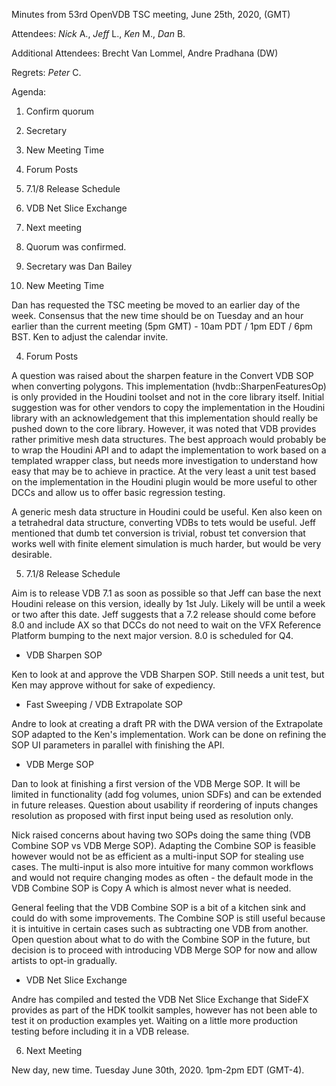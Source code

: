 Minutes from 53rd OpenVDB TSC meeting, June 25th, 2020, (GMT)

Attendees: *Nick* A., *Jeff* L., *Ken* M., *Dan* B.

Additional Attendees: Brecht Van Lommel, Andre Pradhana (DW)

Regrets: *Peter* C.

Agenda:

1) Confirm quorum
2) Secretary
3) New Meeting Time
4) Forum Posts
5) 7.1/8 Release Schedule
6) VDB Net Slice Exchange
7) Next meeting


1) Quorum was confirmed.

2) Secretary was Dan Bailey

3) New Meeting Time

Dan has requested the TSC meeting be moved to an earlier day of the week.
Consensus that the new time should be on Tuesday and an hour earlier than the
current meeting (5pm GMT) - 10am PDT / 1pm EDT / 6pm BST. Ken to adjust the
calendar invite.

4) Forum Posts

A question was raised about the sharpen feature in the Convert VDB SOP when
converting polygons. This implementation (hvdb::SharpenFeaturesOp) is only
provided in the Houdini toolset and not in the core library itself. Initial
suggestion was for other vendors to copy the implementation in the Houdini
library with an acknowledgement that this implementation should really be pushed
down to the core library. However, it was noted that VDB provides rather
primitive mesh data structures. The best approach would probably be to wrap the
Houdini API and to adapt the implementation to work based on a templated wrapper
class, but needs more investigation to understand how easy that may be to
achieve in practice. At the very least a unit test based on the implementation
in the Houdini plugin would be more useful to other DCCs and allow us to offer
basic regression testing.

A generic mesh data structure in Houdini could be useful. Ken also keen on a
tetrahedral data structure, converting VDBs to tets would be useful. Jeff
mentioned that dumb tet conversion is trivial, robust tet conversion that works
well with finite element simulation is much harder, but would be very desirable.

5) 7.1/8 Release Schedule

Aim is to release VDB 7.1 as soon as possible so that Jeff can base the next
Houdini release on this version, ideally by 1st July. Likely will be until a
week or two after this date. Jeff suggests that a 7.2 release should come before
8.0 and include AX so that DCCs do not need to wait on the VFX Reference
Platform bumping to the next major version. 8.0 is scheduled for Q4.

* VDB Sharpen SOP

Ken to look at and approve the VDB Sharpen SOP. Still needs a unit test, but Ken
may approve without for sake of expediency.

* Fast Sweeping / VDB Extrapolate SOP

Andre to look at creating a draft PR with the DWA version of the Extrapolate SOP
adapted to the Ken's implementation. Work can be done on refining the SOP UI
parameters in parallel with finishing the API.

* VDB Merge SOP

Dan to look at finishing a first version of the VDB Merge SOP. It will be
limited in functionality (add fog volumes, union SDFs) and can be extended in
future releases. Question about usability if reordering of inputs changes
resolution as proposed with first input being used as resolution only.

Nick raised concerns about having two SOPs doing the same thing (VDB Combine SOP
vs VDB Merge SOP). Adapting the Combine SOP is feasible however would not be as
efficient as a multi-input SOP for stealing use cases. The multi-input is also
more intuitive for many common workflows and would not require changing modes as
often - the default mode in the VDB Combine SOP is Copy A which is almost never
what is needed.

General feeling that the VDB Combine SOP is a bit of a kitchen sink and could do
with some improvements. The Combine SOP is still useful because it is intuitive
in certain cases such as subtracting one VDB from another. Open question about
what to do with the Combine SOP in the future, but decision is to proceed with
introducing VDB Merge SOP for now and allow artists to opt-in gradually.

* VDB Net Slice Exchange

Andre has compiled and tested the VDB Net Slice Exchange that SideFX provides as
part of the HDK toolkit samples, however has not been able to test it on
production examples yet. Waiting on a little more production testing before
including it in a VDB release.

6) Next Meeting

New day, new time. Tuesday June 30th, 2020. 1pm-2pm EDT (GMT-4).
